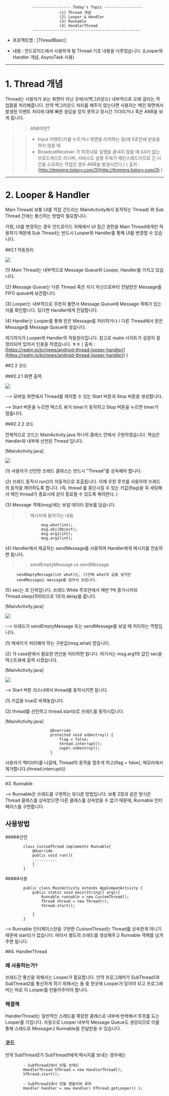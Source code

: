 				----------------- Today's Topic	-----------------
							(1) Thread 개념
							(2) Looper & Handler
							(3) Runnable
							(4) HandlerThread
				------------------------------------------------



  - 프로젝트명 : [ThreadBasic]

  - 내용 : 안드로이드에서 사용하게 될 Thread 기초 내용을 다루었습니다. (Looper와 Handler 개념, AsyncTask 사용)

------------------------------------------

# 1. Thread 개념

Thread는 사용자가 보는 화면이 아닌 곳에서(백그라운드) 내부적으로 오래 걸리는 작업들을 처리해줍니다. 만약 백그라운드 처리를 해주지 않는다면 사용자는 메인 화면에서 발생된 이벤트 처리에 대해 빠른 응답을 얻지 못하고 장시간 기다리거나 혹은 ANR을 보게 됩니다.

>> ANR이란?

>> - Input 이벤트(키를 누르거나 화면을 터치하는 등)에 5초안에 반응을 하지 않을 때
>> - BroadcatReceiver 가 10초내로 실행을 끝내지 않을 때 (UI가 없는 브로드캐스트 리시버, 서비스도 실행 주체가 메인스레드이므로 긴 시간을 소모하는 작업인 경우 ANR을 발생시킨다.)
>> ( 출처 : [http://itmining.tistory.com/3](http://itmining.tistory.com/3)  )


----------------------------------------------

# 2. Looper & Handler

Main Thread( 보통 UI를 직접 건드리는 MainActivity에서 동작하는 Thread) 와 Sub Thread 간에는 통신하는 방법이 필요합니다.

가령, UI를 변경하는 경우 안드로이드 자체에서 UI 접근 권한을 Main Thread에게만 허용하기 때문에 Sub Thread는 반드시 Looper와 Handler를 통해 UI를 변경할 수 있습니다.

##2.1 작동원리

![](https://realm.io/assets/img/news/kr/android-thread-looper-handler.png)

(1) Main Thread는 내부적으로 Message Queue와 Looper, Handler를 가지고 있습니다.

(2) Message Queue는 다른 Thread 혹은 자기 자신으로부터 전달받은 Message를 FIFO queue에 보관합니다.

(3) Looper는 내부적으로 무한히 돌면서 Message Queue에 Message 객체가 있는지를 확인합니다. 있다면 Handler에게 전달합니다.

(4) Handler는 Looper를 통해 받은 Message를 처리하거나 / 다른 Thread에서 받은 Message를 Message Queue에 넣습니다.

여기까지가 Looper와 Handler의 작동원리입니다. 참고로 realm 사이트가 굉장히 잘 정리되어 있어서 인용을 하였습니다. ㅎㅎ
( 출처 : [https://realm.io/kr/news/android-thread-looper-handler/](https://realm.io/kr/news/android-thread-looper-handler/) )

##2.2 코드

###2.2.1 화면 출력

![](http://i.imgur.com/Qq7EoVg.png)

--> 모바일 화면에서 Thread를 제어할 수 있는 Start 버튼과 Stop 버튼을 생성합니다. 

--> Start 버튼을 누르면 텍스트 뷰가 timer가 동작하고 Stop 버튼을 누르면 timer가 멈춥니다.


###2.2.2 코드

전체적으로 코드는 MainActivity.java 하나의 클래스 안에서 구현하였습니다. 핵심은 Handler와 내부에 선언된 Thread 입니다.

[MainActivity.java]

![](http://i.imgur.com/bMILPke.png)

(1) 사용자가 선언한 쓰레드 클래스는 반드시 "Thread"를 상속해야 합니다.

(2) 쓰레드 동작시 run()이 자동적으로 호출됩니다. 이제 무한 루프를 사용하여 쓰레드의 동작을 제어하도록 합니다. (즉, thread 를 중단시킬 수 있는 키값(flag)을 꼭 세팅해서 메인 thread가 종료시에 같이 종료될 수 있도록 해야한다. )

(3) Message 객체(msg)에는 보낼 데이터 정보를 담습니다. 

>> 메시지에 들어가는 내용.
				
					msg.what(int);
					msg.obj(Object);
					msg.arg1(int);
					msg.arg2(int);

(4) Handler에서 제공하는 sendMessage를 사용하여 Handler에게 메시지를 전송하면 됩니다.

>> sendEmptyMessage vs sendMessage
		
		 sendEmptyMessage(int what)는, ()안에 what의 값을 넣지만
		 sendMessage는 message를 담아서 보냅니다.

(5) sec는 초 단위입니다. 쓰레드 While 루프안에서 매번 1씩 증가시키되 Thread.sleep(1000)으로 1초의 delay를 줍니다.


[MainActivity.java]

![](http://i.imgur.com/rr9yG9D.png)

--> 쓰레드가 sendEmptyMessage 또는 sendMessage를 보낼 때 처리하는 역할입니다.

(1) 메세지가 처리해야 하는 구분값(msg.what) 받습니다.

(2) 각 case문에서 필요한 연산을 처리하면 됩니다. 여기서는 msg.arg1의 값인 sec을 텍스트뷰에 출력 시켰습니다.


[MainActivity.java]

![](http://i.imgur.com/N9Z1Wit.png)

--> Start 버튼 리스너에서 thread를 동작시키면 됩니다.

(1) 키값을 true로 바꿔놓습니다.

(2) thread를 선언하고 thread.start()로 쓰레드를 동작시킵니다.


[MainActivity.java]

					    @Override
					    protected void onDestroy() {
					        flag = false;
					        thread.interrupt();
					        super.onDestroy();
					    }

사용자가 액티비티를 나갈때, Thread의 동작을 멈추게 하고(flag = false), 메모리에서 제거합니다.(thread.interrupt())

------------------------------------------------

#3. Runnable

--> Runnable은 쓰레드를 구현하는 또다른 방법입니다. 보통 2장과 같은 방식은 Thread 클래스를 상속받으면 다른 클래스를 상속받을 수 없기 때문에, Runnable 인터페이스를 구현합니다.

## 사용방법

#####선언

            class CustomThread implements Runnable{
				@Override
				public void run(){
				...........
				}
			}

#####사용

			public class MainActivity extends AppCompatActivity {
				public static void main(String[] args){
					Runnable runnable = new CustomThread();
					Thread thread = new Thread(r);
					thread.start();
			
				}
			}


--> Runnable 인터페이스만을 구현한 CustomThread는 Thread를 상속한게 아니기 때문에 start()가 없습니다. 따라서 별도의 쓰레드를 생성해주고 Runnable 객체를 넘겨주면 됩니다.

##4. HandlerThread

### 왜 사용하는가?
 쓰레드간 통신을 위해서는 Looper가 필요합니다. 만약 프로그래머가 SubThread1과 SubThread2를 통신하게 하기 위해서는 둘 중 한곳에 Looper가 있어야 되고 프로그래머는 따로 이 Looper를 만들어주어야 합니다.

### 해결책
 
HandlerThread는 일반적인 스레드를 확장한 클래스로 내부에 반복해서 루프를 도는 Looper를 가집니다. 자동으로 Looper 내부의 Message Queue도 생성되므로 이를 통해 스레드로 Message나 Runnable을 전달받을 수 있습니다.

### 코드

만약 SubThread2가 SubThread1에게 메시지를 보내는 경우에는
			
			- SubThread2에서 만들 쓰레드
			HandlerThread hThread = new HandlerThread();
			hThread.start();

			- SubThread1에서 만들 핸들러와 루퍼
			Handler handler = new Handler( hThread.getLooper() );


